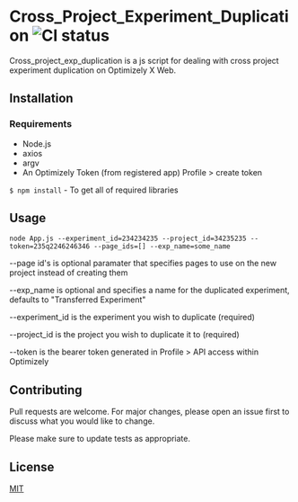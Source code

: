 # Cross_Project_Experiment_Duplication ![CI status](https://img.shields.io/badge/build-passing-brightgreen.svg)

Cross_project_exp_duplication is a js script for dealing with cross project experiment duplication on Optimizely X Web.

## Installation

### Requirements
* Node.js
* axios
* argv
* An Optimizely Token (from registered app) Profile > create token

`$ npm install` - To get all of required libraries


## Usage

```javascipt
node App.js --experiment_id=234234235 --project_id=34235235 --token=235q2246246346 --page_ids=[] --exp_name=some_name
```
--page id's is optional paramater that specifies pages to use on the new project instead of creating them

--exp_name is optional and specifies a name for the duplicated experiment, defaults to "Transferred Experiment"

--experiment_id is the experiment you wish to duplicate (required)

--project_id is the project you wish to duplicate it to (required)

--token is the bearer token generated in Profile > API access within Optimizely

## Contributing
Pull requests are welcome. For major changes, please open an issue first to discuss what you would like to change.

Please make sure to update tests as appropriate.

## License
[MIT](https://choosealicense.com/licenses/mit/)
